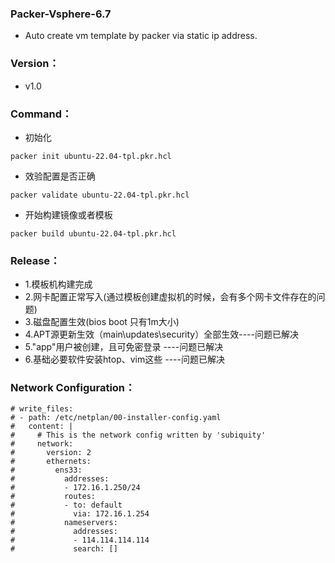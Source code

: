 ### Packer-Vsphere-6.7
- Auto create vm template by packer via static ip address.

### Version：
- v1.0

### Command：
- 初始化
```code
packer init ubuntu-22.04-tpl.pkr.hcl
```
- 效验配置是否正确
```code
packer validate ubuntu-22.04-tpl.pkr.hcl
```
- 开始构建镜像或者模板
```code
packer build ubuntu-22.04-tpl.pkr.hcl
```

### Release：
- 1.模板机构建完成
- 2.网卡配置正常写入(通过模板创建虚拟机的时候，会有多个网卡文件存在的问题)
- 3.磁盘配置生效(bios boot 只有1m大小)
- 4.APT源更新生效（main\updates\security）全部生效----问题已解决
- 5."app"用户被创建，且可免密登录 ----问题已解决
- 6.基础必要软件安装htop、vim这些 ----问题已解决

### Network Configuration：
```code
# write_files:
# - path: /etc/netplan/00-installer-config.yaml
#   content: |
#     # This is the network config written by 'subiquity'
#     network:
#       version: 2
#       ethernets:
#         ens33:
#           addresses:
#           - 172.16.1.250/24           
#           routes:
#           - to: default
#             via: 172.16.1.254
#           nameservers:
#             addresses:
#             - 114.114.114.114
#             search: []
```
